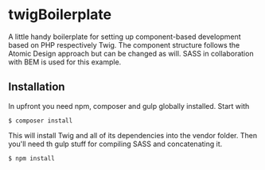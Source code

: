 # twigBoilerplate
A little handy boilerplate for setting up component-based development based on PHP respectively Twig. The component structure follows the Atomic Design approach but can be changed as will. SASS in collaboration with BEM is used for this example.

## Installation
In upfront you need npm, composer and gulp globally installed. Start with 

`$ composer install`

This will install Twig and all of its dependencies into the vendor folder. Then you'll need th gulp stuff for compiling SASS and concatenating it.

`$ npm install`


